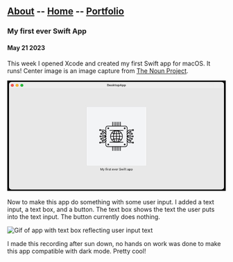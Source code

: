 ## [About](about.md) -- [Home](index.md) -- [Portfolio](portfolio.md)



### My first ever Swift App
#### May 21 2023

This week I opened Xcode and created my first Swift app for macOS. It runs! Center image is an image capture from [The Noun Project](https://thenounproject.com/).

![Screenshot of first working macOS App](https://github.com/swim-mer/swim-mer.github.io/raw/main/assets/images/SwiftFirstmacOSApp.jpeg)

Now to make this app do something with some user input. I added a text input, a text box, and a button. The text box shows the text the user puts into the text input. The button currently does nothing. 

![Gif of app with text box reflecting user input text](https://github.com/swim-mer/swim-mer.github.io/raw/main/assets/images/SwiftApp.gif)

I made this recording after sun down, no hands on work was done to make this app compatible with dark mode. Pretty cool!
